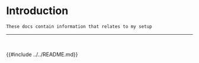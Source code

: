 # Introduction

```
These docs contain information that relates to my setup
```

---

<br />

{{#include ../../README.md}}
